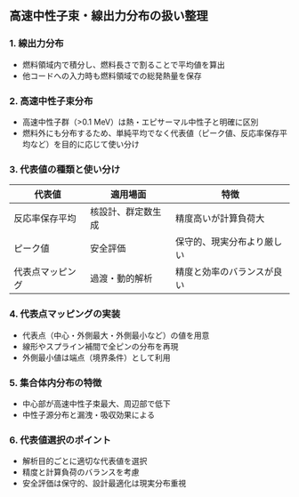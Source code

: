 ## 高速中性子束・線出力分布の扱い整理

### 1. 線出力分布
- 燃料領域内で積分し、燃料長さで割ることで平均値を算出
- 他コードへの入力時も燃料領域での総発熱量を保存

### 2. 高速中性子束分布
- 高速中性子群（>0.1 MeV）は熱・エピサーマル中性子と明確に区別
- 燃料外にも分布するため、単純平均でなく代表値（ピーク値、反応率保存平均など）を目的に応じて使い分け

### 3. 代表値の種類と使い分け
| 代表値         | 適用場面           | 特徴                         |
|----------------|--------------------|------------------------------|
| 反応率保存平均 | 核設計、群定数生成 | 精度高いが計算負荷大         |
| ピーク値       | 安全評価           | 保守的、現実分布より厳しい   |
| 代表点マッピング | 過渡・動的解析     | 精度と効率のバランスが良い   |

### 4. 代表点マッピングの実装
- 代表点（中心・外側最大・外側最小など）の値を用意
- 線形やスプライン補間で全ピンの分布を再現
- 外側最小値は端点（境界条件）として利用

### 5. 集合体内分布の特徴
- 中心部が高速中性子束最大、周辺部で低下
- 中性子源分布と漏洩・吸収効果による

### 6. 代表値選択のポイント
- 解析目的ごとに適切な代表値を選択
- 精度と計算負荷のバランスを考慮
- 安全評価は保守的、設計最適化は現実分布重視

